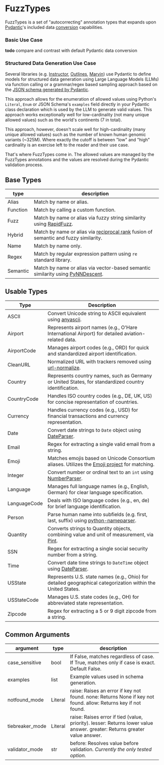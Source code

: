 # FuzzTypes

FuzzTypes is a set of "autocorrecting" annotation types that expands
upon [Pydantic](https://github.com/pydantic/pydantic)'s included data
[conversion](https://docs.pydantic.dev/latest/concepts/conversion_table/)
capabilities.

### Basic Use Case

**todo** compare and contrast with default Pydantic data conversion

### Structured Data Generation Use Case

Several libraries (e.g. [Instructor](https://github.com/jxnl/instructor),
[Outlines](https://github.com/outlines-dev/outlines),
[Marvin](https://github.com/prefecthq/marvin)) use Pydantic to define models for structured data generation
using Large Language Models (LLMs) via function calling or a grammar/regex
based sampling approach based on the [JSON schema generated by Pydantic](https://docs.pydantic.dev/latest/concepts/json_schema/).

This approach allows for the enumeration of allowed values using
Python's `Literal`, `Enum` or JSON Schema's `examples` field directly
in your Pydantic class declaration which is used by the LLM to
generate valid values. This approach works exceptionally well for
low-cardinality (not many unique allowed values) such as the world's
continents (7 in total).

This approach, however, doesn't scale well for high-cardinality (many unique
allowed values) such as the number of known human genomic variants (~325M).
Where exactly the cutoff is between "low" and "high" cardinality is an exercise
left to the reader and their use case. 

That's where FuzzTypes come in. The allowed values are managed by the FuzzTypes
annotations and the values are resolved during the Pydantic validation process.

## Base Types

| type         | description                                                                                                                               |
|--------------|-------------------------------------------------------------------------------------------------------------------------------------------|
| Alias        | Match by name or alias.                                                                                                                   |
| Function | Match by calling a custom function.                                                                                                       |
| Fuzz         | Match by name or alias via fuzzy string similarity using [RapidFuzz](https://github.com/rapidfuzz/RapidFuzz).                             |
| Hybrid       | Match by name or alias via [reciprocal rank](https://en.wikipedia.org/wiki/Mean_reciprocal_rank) fusion of semantic and fuzzy similarity. |
| Name         | Match by name only.                                                                                                                       |
| Regex        | Match by regular expression pattern using `re` standard library.                                                                          |
| Semantic     | Match by name or alias via vector-based semantic similarity using [PyNNDescent](https://github.com/lmcinnes/pynndescent).                 |

## Usable Types

| Type         | Description                                                                                                                                                      |
|--------------|------------------------------------------------------------------------------------------------------------------------------------------------------------------|
| ASCII        | Convert Unicode string to ASCII equivalent using [anyascii](https://github.com/anyascii/anyascii).                                                               |
| Airport      | Represents airport names (e.g., O'Hare International Airport) for detailed aviation-related data.                                                                |
| AirportCode  | Manages airport codes (e.g., ORD) for quick and standardized airport identification.                                                                             |
| CleanURL     | Normalized URL with trackers removed using [url-normalize](https://github.com/niksite/url-normalize).                                                            |
| Country      | Represents country names, such as Germany or United States, for standardized country identification.                                                             |
| CountryCode  | Handles ISO country codes (e.g., DE, UK, US) for concise representation of countries.                                                                            |
| Currency     | Handles currency codes (e.g., USD) for financial transactions and currency representation.                                                                       |
| Date         | Convert date strings to `Date` object using [DateParser](https://pypi.org/project/dateparser/).                                                                  |
| Email        | Regex for extracting a single valid email from a string.                                                                                                         |
| Emoji        | Matches emojis based on Unicode Consortium aliases. Utilizes the [Emoji project](https://github.com/carpedm20/emoji/) for matching.                              |
| Integer      | Convert number or ordinal text to an `int` using [NumberParser](https://github.com/scrapinghub/number-parser/).                                                  |
| Language     | Manages full language names (e.g., English, German) for clear language specification.                                                                            |
| LanguageCode | Deals with ISO language codes (e.g., en, de) for brief language identification.                                                                                  |
| Person       | Parse human name into subfields (e.g. first, last, suffix) using [python-nameparser](https://github.com/derek73/python-nameparser?tab=License-1-ov-file#readme). |
| Quantity     | Converts strings to Quantity objects, combining value and unit of measurement, via [Pint](https://github.com/hgrecco/pint).                                      |
| SSN          | Regex for extracting a single social security number from a string.                                                                                              |
| Time         | Convert date time strings to `DateTime` object using [DateParser](https://pypi.org/project/dateparser/).                                                         |
| USState      | Represents U.S. state names (e.g., Ohio) for detailed geographical categorization within the United States.                                                      |
| USStateCode  | Manages U.S. state codes (e.g., OH) for abbreviated state representation.                                                                                        |
| Zipcode      | Regex for extracting a 5 or 9 digit zipcode from a string.                                                                                                       |

## Common Arguments

| argument        | type    | description                                                                                                               |
|-----------------|---------|---------------------------------------------------------------------------------------------------------------------------|
| case_sensitive  | bool    | If False, matches regardless of case. If True, matches only if case is exact. Default False.                              |
| examples        | list    | Example values used in schema generation.                                                                                 |
| notfound_mode   | Literal | raise: Raises an error if key not found. none: Returns None if key not found. allow: Returns key if not found.            |
| tiebreaker_mode | Literal | raise: Raises error if tied (value, priority). lesser: Returns lower value answer. greater: Returns greater value answer. |
| validator_mode  | str     | before: Resolves value before validation. *Currently the only tested option.*                                             |